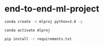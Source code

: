 # end-to-end-ml-project

```bash
conda create -n mlproj python=3.8 -y
```
```bash
conda activate mlproj
```
```bash
pip install -r requirements.txt 
```